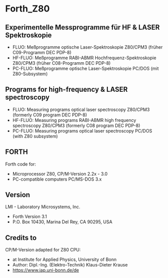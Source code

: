 # Forth_Z80

## Experimentelle Messprogramme für HF & LASER Spektroskopie
-  FLUO: Meßprogramme optische Laser-Spektroskopie Z80/CPM3 (früher C09-Programm DEC PDP-8)
-  HF-FLUO: Meßprogramme RABI-ABMR Hochfrequenz-Spektroskopie Z80/CPM3 (früher C08-Programm DEC PDP-8)
-  PC-FLUO: Meßprogramme optische Laser-Spektroskopie PC/DOS (mit Z80-Subsystem)

## Programs for high-frequency & LASER spectroscopy
- FLUO: Measuring programs optical laser spectroscopy Z80/CPM3 (formerly C09 program DEC PDP-8)
- HF-FLUO: Measuring programs RABI-ABMR high frequency spectroscopy Z80/CPM3 (formerly C08 program DEC PDP-8)
- PC-FLUO: Measuring programs optical laser spectroscopy PC/DOS (with Z80 subsystem)
                  
## FORTH
Forth code for: 
- Microprocessor Z80, CP/M-Version 2.2x - 3.0
- PC-compatible computers PC/MS-DOS 3.x

## Version 
LMI - Laboratory Microsystems, Inc. 
- Forth Version 3.1  
- P.O. Box 10430, Marina Del Rey, CA 90295, USA

## Credits to
CP/M-Version adapted for Z80 CPU:  
- at Institute for Applied Physics, University of Bonn 
- Author: Dipl.-Ing. (Elektro-Technik) Klaus-Dieter Krause
- https://www.iap.uni-bonn.de/de
